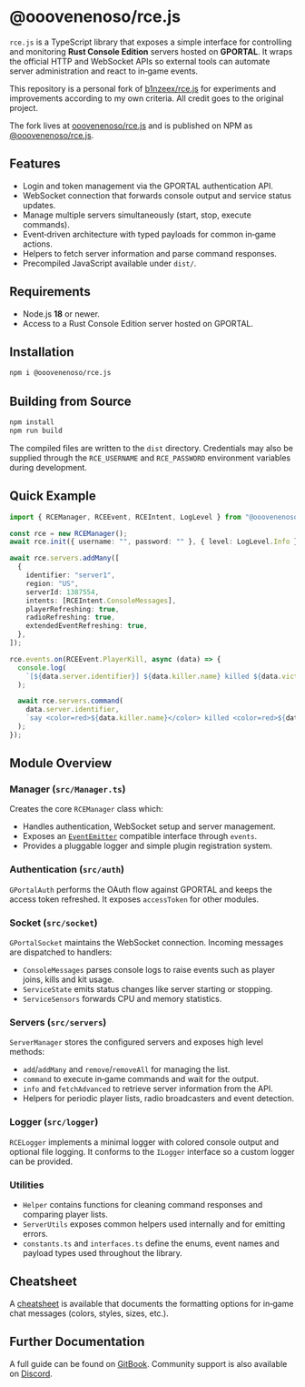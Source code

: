 # @ooovenenoso/rce.js

`rce.js` is a TypeScript library that exposes a simple interface for controlling and monitoring **Rust Console Edition** servers hosted on **GPORTAL**. It wraps the official HTTP and WebSocket APIs so external tools can automate server administration and react to in‑game events.


This repository is a personal fork of [b1nzeex/rce.js](https://github.com/b1nzeex/rce.js) for experiments and improvements according to my own criteria. All credit goes to the original project.

The fork lives at [ooovenenoso/rce.js](https://github.com/ooovenenoso/rce.js) and is published on NPM as [@ooovenenoso/rce.js](https://www.npmjs.com/package/@ooovenenoso/rce.js).

## Features

- Login and token management via the GPORTAL authentication API.
- WebSocket connection that forwards console output and service status updates.
- Manage multiple servers simultaneously (start, stop, execute commands).
- Event‑driven architecture with typed payloads for common in‑game actions.
- Helpers to fetch server information and parse command responses.
- Precompiled JavaScript available under `dist/`.

## Requirements

- Node.js **18** or newer.
- Access to a Rust Console Edition server hosted on GPORTAL.

## Installation

```bash
npm i @ooovenenoso/rce.js
```

## Building from Source

```bash
npm install
npm run build
```

The compiled files are written to the `dist` directory. Credentials may also be supplied through the `RCE_USERNAME` and `RCE_PASSWORD` environment variables during development.

## Quick Example

```typescript
import { RCEManager, RCEEvent, RCEIntent, LogLevel } from "@ooovenenoso/rce.js";

const rce = new RCEManager();
await rce.init({ username: "", password: "" }, { level: LogLevel.Info });

await rce.servers.addMany([
  {
    identifier: "server1",
    region: "US",
    serverId: 1387554,
    intents: [RCEIntent.ConsoleMessages],
    playerRefreshing: true,
    radioRefreshing: true,
    extendedEventRefreshing: true,
  },
]);

rce.events.on(RCEEvent.PlayerKill, async (data) => {
  console.log(
    `[${data.server.identifier}] ${data.killer.name} killed ${data.victim.name}`
  );

  await rce.servers.command(
    data.server.identifier,
    `say <color=red>${data.killer.name}</color> killed <color=red>${data.victim.name}</color>`
  );
});
```

## Module Overview

### Manager (`src/Manager.ts`)
Creates the core `RCEManager` class which:
- Handles authentication, WebSocket setup and server management.
- Exposes an [`EventEmitter`](https://nodejs.org/api/events.html) compatible interface through `events`.
- Provides a pluggable logger and simple plugin registration system.

### Authentication (`src/auth`)
`GPortalAuth` performs the OAuth flow against GPORTAL and keeps the access token refreshed. It exposes `accessToken` for other modules.

### Socket (`src/socket`)
`GPortalSocket` maintains the WebSocket connection. Incoming messages are dispatched to handlers:
- `ConsoleMessages` parses console logs to raise events such as player joins, kills and kit usage.
- `ServiceState` emits status changes like server starting or stopping.
- `ServiceSensors` forwards CPU and memory statistics.

### Servers (`src/servers`)
`ServerManager` stores the configured servers and exposes high level methods:
- `add`/`addMany` and `remove`/`removeAll` for managing the list.
- `command` to execute in‑game commands and wait for the output.
- `info` and `fetchAdvanced` to retrieve server information from the API.
- Helpers for periodic player lists, radio broadcasters and event detection.

### Logger (`src/logger`)
`RCELogger` implements a minimal logger with colored console output and optional file logging. It conforms to the `ILogger` interface so a custom logger can be provided.

### Utilities
- `Helper` contains functions for cleaning command responses and comparing player lists.
- `ServerUtils` exposes common helpers used internally and for emitting errors.
- `constants.ts` and `interfaces.ts` define the enums, event names and payload types used throughout the library.

## Cheatsheet

A [cheatsheet](./cheatsheet.md) is available that documents the formatting options for in‑game chat messages (colors, styles, sizes, etc.).

## Further Documentation

A full guide can be found on [GitBook](https://rcejs.gitbook.io/rcejs). Community support is also available on [Discord](https://discord.gg/npYygkeXSa).

